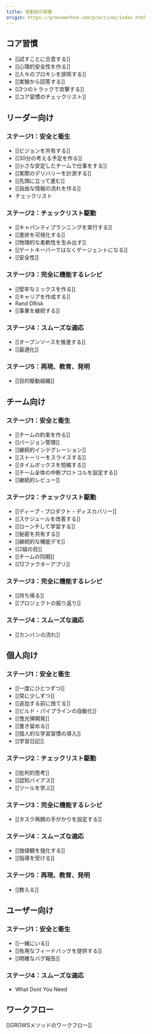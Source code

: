 ```yaml
---
title: 役割別の習慣
origin: https://growsmethod.com/practices/index.html
---
```


## コア習慣

- [[試すことに合意する]]
- [[心理的安全性を作る]]
- [[人々のプロキシを排除する]]
- [[実験から回答する]]
- [[3つのトラックで攻撃する]]
- [[コア習慣のチェックリスト]]

## リーダー向け

### ステージ1：安全と衛生
- [[ビジョンを共有する]]
- [[30分の考える予定を作る]]
- [[小さな安定したチームで仕事をする]]
- [[実際のデリバリーを計測する]]
- [[先頭に立って進む]]
- [[自由な情報の流れを作る]]
- チェックリスト

### ステージ2：チェックリスト駆動
- [[キャパシティプランニングを実行する]]
- [[進捗を可視化する]]
- [[物理的な柔軟性を生み出す]]
- [[ゲートキーパーではなくゲージェントになる]]
- [[安全性]]

### ステージ3：完全に機能するレシピ
- [[堅牢なミックスを作る]]
- [[キャリアを作成する]]
- Rand DRisk
- [[事業を継続する]]

### ステージ4：スムーズな適応
- [[オープンソースを推進する]]
- [[最適化]]

### ステージ5：再現、教育、発明
- [[目的駆動組織]]

## チーム向け

### ステージ1：安全と衛生
- [[チームの約束を作る]]
- [[バージョン管理]]
- [[継続的インテグレーション]]
- [[ストーリーをスライスする]]
- [[タイムボックスを短縮する]]
- [[チーム全体の中断プロトコルを設定する]]
- [[継続的レビュー]]

### ステージ2：チェックリスト駆動
- [[ディープ・プロダクト・ディスカバリー]]
- [[スケジュールを改善する]]
- [[ローンチして学習する]]
- [[秘密を共有する]]
- [[継続的な機能デモ]]
- [[2組の目]]
- [[チームの同期]]
- [[12ファクターアプリ]]

### ステージ3：完全に機能するレシピ
- [[持ち帰る]]
- [[プロジェクトの振り返り]]

### ステージ4：スムーズな適応
- [[カンバンの流れ]]

<!-- ### ステージ5：再現、教育、発明 -->

## 個人向け
### ステージ1：安全と衛生
- [[一度にひとつずつ]]
- [[常に少しずつ]]
- [[追加する前に捨てる]]
- [[ビルド・パイプラインの自動化]]
- [[曳光弾開発]]
- [[書き留める]]
- [[個人的な学習習慣の導入]]
- [[学習日記]]

### ステージ2：チェックリスト駆動
- [[批判的思考]]
- [[認知バイアス]]
- [[ツールを学ぶ]]

### ステージ3：完全に機能するレシピ
- [[タスク再開の手がかりを設定する]]

### ステージ4：スムーズな適応
- [[価値観を強化する]]
- [[指導を受ける]]

### ステージ5：再現、教育、発明
- [[教える]]

## ユーザー向け
### ステージ1：安全と衛生
- [[一緒にいる]]
- [[有用なフィードバックを提供する]]
- [[明確なバグ報告]]

<!-- ### ステージ2：チェックリスト駆動
 !-- ### ステージ3：完全に機能するレシピ -->

### ステージ4：スムーズな適応
- What Dont You Need

<!-- ### ステージ5：再現、教育、発明 -->

## ワークフロー
[[GROWSメソッドのワークフロー]]

